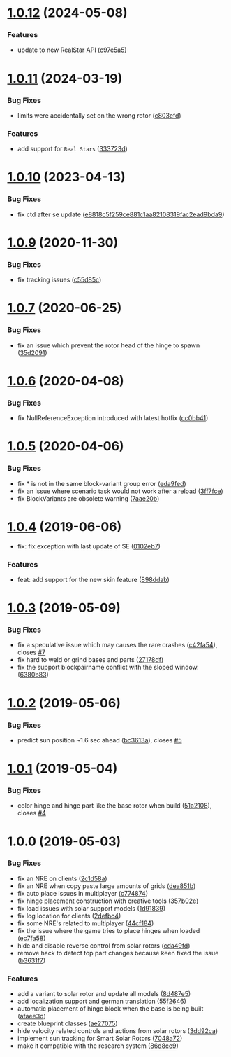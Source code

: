 # [1.0.12](https://github.com/SiskSjet/SmartRotors/compare/v1.0.11...v1.0.12) (2024-05-08)


### Features

* update to new RealStar API ([c97e5a5](https://github.com/SiskSjet/SmartRotors/commit/c97e5a59faa0a9b2fda9126e6b4fa2b80e5afa7a))



# [1.0.11](https://github.com/SiskSjet/SmartRotors/compare/v1.0.10...v1.0.11) (2024-03-19)


### Bug Fixes

* limits were accidentally set on the wrong rotor ([c803efd](https://github.com/SiskSjet/SmartRotors/commit/c803efde03755b27f316c1e199bc6e67a88a2554))


### Features

* add support for `Real Stars` ([333723d](https://github.com/SiskSjet/SmartRotors/commit/333723d10b793a69436bcc37489123b3d7203852))



# [1.0.10](https://github.com/SiskSjet/SmartRotors/compare/v1.0.9...v1.0.10) (2023-04-13)


### Bug Fixes

* fix ctd after se update ([e8818c5f259ce881c1aa82108319fac2ead9bda9](https://github.com/SiskSjet/SmartRotors/commit/e8818c5f259ce881c1aa82108319fac2ead9bda9))



# [1.0.9](https://github.com/SiskSjet/SmartRotors/compare/v1.0.8...v1.0.9) (2020-11-30)


### Bug Fixes

* fix tracking issues ([c55d85c](https://github.com/SiskSjet/SmartRotors/commit/c55d85c50e7a4e1b138f4b56c1e2b35633db6c32))



# [1.0.7](https://github.com/SiskSjet/SmartRotors/compare/v1.0.6...v1.0.7) (2020-06-25)


### Bug Fixes

* fix an issue which prevent the rotor head of the hinge to spawn ([35d2091](https://github.com/SiskSjet/SmartRotors/commit/35d20911cb1393845db1f76588ef735b0194a005))



# [1.0.6](https://github.com/SiskSjet/SmartRotors/compare/v1.0.5...v1.0.6) (2020-04-08)


### Bug Fixes

* fix NullReferenceException introduced with latest hotfix ([cc0bb41](https://github.com/SiskSjet/SmartRotors/commit/cc0bb419c2ca9f43b0a277cd7ac2e35cedbd7508))



# [1.0.5](https://github.com/SiskSjet/SmartRotors/compare/v1.0.4...v1.0.5) (2020-04-06)


### Bug Fixes

* fix * is not in the same block-variant group error ([eda9fed](https://github.com/SiskSjet/SmartRotors/commit/eda9fed896290040f9764dfbffef63c933d3b177))
* fix an issue where scenario task would not work after a reload ([3ff7fce](https://github.com/SiskSjet/SmartRotors/commit/3ff7fce8932326ba746a74e24c54dbc7770bd226))
* fix BlockVariants are obsolete warning ([7aae20b](https://github.com/SiskSjet/SmartRotors/commit/7aae20bed01075ea4f854562d1758b1e1c903eb5))



# [1.0.4](https://github.com/SiskSjet/SmartRotors/compare/v1.0.3...v1.0.4) (2019-06-06)


* fix: fix exception with last update of SE ([0102eb7](https://github.com/SiskSjet/SmartRotors/commit/0102eb7))


### Features

* feat: add support for the new skin feature ([898ddab](https://github.com/SiskSjet/SmartRotors/commit/898ddab))



# [1.0.3](https://github.com/SiskSjet/SmartRotors/compare/v1.0.2...v1.0.3) (2019-05-09)


### Bug Fixes

* fix a speculative issue which may causes the rare crashes ([c42fa54](https://github.com/SiskSjet/SmartRotors/commit/c42fa54)), closes [#7](https://github.com/SiskSjet/SmartRotors/issues/7)
* fix hard to weld or grind bases and parts ([27178df](https://github.com/SiskSjet/SmartRotors/commit/27178df))
* fix the support blockpairname conflict with the sloped window. ([6380b83](https://github.com/SiskSjet/SmartRotors/commit/6380b83))



# [1.0.2](https://github.com/SiskSjet/SmartRotors/compare/v1.0.1...v1.0.2) (2019-05-06)


### Bug Fixes

* predict sun position ~1.6 sec ahead ([bc3613a](https://github.com/SiskSjet/SmartRotors/commit/bc3613a)), closes [#5](https://github.com/SiskSjet/SmartRotors/issues/5)



# [1.0.1](https://github.com/SiskSjet/SmartRotors/compare/v1.0.0...v1.0.1) (2019-05-04)


### Bug Fixes

* color hinge and hinge part like the base rotor when build ([51a2108](https://github.com/SiskSjet/SmartRotors/commit/51a2108)), closes [#4](https://github.com/SiskSjet/SmartRotors/issues/4)



# 1.0.0 (2019-05-03)


### Bug Fixes

* fix an NRE on clients ([2c1d58a](https://github.com/SiskSjet/SmartRotors/commit/2c1d58a))
* fix an NRE when copy paste large amounts of grids ([dea851b](https://github.com/SiskSjet/SmartRotors/commit/dea851b))
* fix auto place issues in multiplayer ([c774874](https://github.com/SiskSjet/SmartRotors/commit/c774874))
* fix hinge placement construction with creative tools ([357b02e](https://github.com/SiskSjet/SmartRotors/commit/357b02e))
* fix load issues with solar support models ([1d91839](https://github.com/SiskSjet/SmartRotors/commit/1d91839))
* fix log location for clients ([2defbc4](https://github.com/SiskSjet/SmartRotors/commit/2defbc4))
* fix some NRE's related to multiplayer ([44cf184](https://github.com/SiskSjet/SmartRotors/commit/44cf184))
* fix the issue where the game tries to place hinges when loaded ([ec7fa58](https://github.com/SiskSjet/SmartRotors/commit/ec7fa58))
* hide and disable reverse control from solar rotors ([cda49fd](https://github.com/SiskSjet/SmartRotors/commit/cda49fd))
* remove hack to detect top part changes because keen fixed the issue ([b3631f7](https://github.com/SiskSjet/SmartRotors/commit/b3631f7))


### Features

* add a variant to solar rotor and update all models ([8d487e5](https://github.com/SiskSjet/SmartRotors/commit/8d487e5))
* add localization support and german translation ([55f2646](https://github.com/SiskSjet/SmartRotors/commit/55f2646))
* automatic placement of hinge block when the base is being built ([afaee3d](https://github.com/SiskSjet/SmartRotors/commit/afaee3d))
* create blueprint classes ([ae27075](https://github.com/SiskSjet/SmartRotors/commit/ae27075))
* hide velocity related controls and actions from solar rotors ([3dd92ca](https://github.com/SiskSjet/SmartRotors/commit/3dd92ca))
* implement sun tracking for Smart Solar Rotors ([7048a72](https://github.com/SiskSjet/SmartRotors/commit/7048a72))
* make it compatible with the research system ([86d8ce9](https://github.com/SiskSjet/SmartRotors/commit/86d8ce9))










